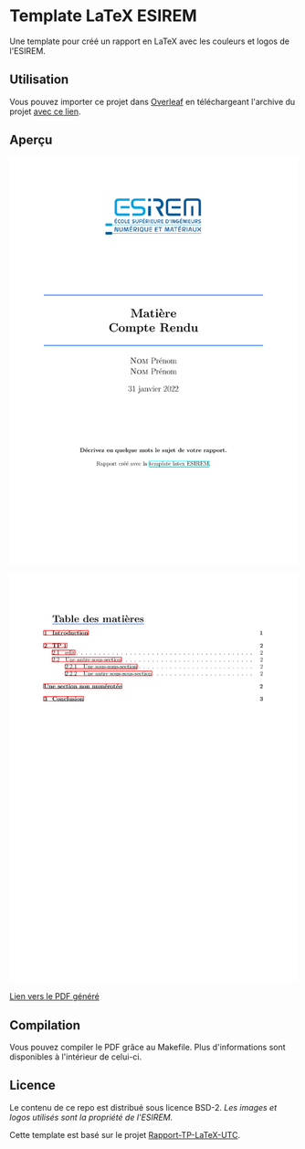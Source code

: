 # Template LaTeX ESIREM

Une template pour créé un rapport en LaTeX avec les couleurs et logos de l'ESIREM.

## Utilisation

Vous pouvez importer ce projet dans [Overleaf](https://www.overleaf.com/) en téléchargeant l'archive du projet [avec ce lien](https://github.com/bde-esirem/template-latex-ESIREM/raw/master/template-latex-ESIREM.zip).

## Aperçu

![Première page](https://github.com/bde-esirem/template-latex-ESIREM/raw/master/overview/main-0.png)

![Deuxième page](https://github.com/bde-esirem/template-latex-ESIREM/raw/master/overview/main-1.png)

[Lien vers le PDF généré](https://github.com/bde-esirem/template-latex-ESIREM/raw/master/overview/main.pdf)

## Compilation

Vous pouvez compiler le PDF grâce au Makefile. Plus d'informations sont disponibles à l'intérieur de celui-ci.

## Licence

Le contenu de ce repo est distribué sous licence BSD-2. _Les images et logos utilisés sont la propriété de l'ESIREM._

Cette template est basé sur le projet [Rapport-TP-LaTeX-UTC](https://gitlab.utc.fr/LaTeX-UTC/Templates/Rapport-TP-LaTeX-UTC).